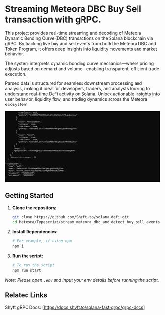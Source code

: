 <a id="readme-top"></a>

# Streaming Meteora DBC Buy Sell transaction with gRPC.

This project provides real-time streaming and decoding of Meteora Dynamic Bonding Curve (DBC) transactions on the Solana blockchain via gRPC. By tracking live buy and sell events from both the Meteora DBC and Token Program, it offers deep insights into liquidity movements and market behavior.

 The system interprets dynamic bonding curve mechanics—where pricing adjusts based on demand and volume—enabling transparent, efficient trade execution.

Parsed data is structured for seamless downstream processing and analysis, making it ideal for developers, traders, and analysts looking to understand real-time DeFi activity on Solana. Unlock actionable insights into user behavior, liquidity flow, and trading dynamics across the Meteora ecosystem.


![screenshot](assets/meteora-dbc.png?raw=true "Screenshot")

## Getting Started

1. **Clone the repository:**
   ```bash
   git clone https://github.com/Shyft-to/solana-defi.git
   cd Meteora/Typescript/stream_meteora_dbc_and_detect_buy_sell_events
   ```

2. **Install Dependencies:**

    ```bash
    # For example, if using npm
    npm i
    ```

3. **Run the script:**

    ```bash
    # To run the script
    npm run start
    ```

*Note: Please open `.env` and input your env details before running the script.*

## Related Links

Shyft gRPC Docs: [https://docs.shyft.to/solana-fast-grpc/grpc-docs]
